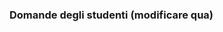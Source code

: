 <style>
  .md-typeset h1,
  .md-content__button {
    display: none;
  }
</style>

### Domande degli studenti (modificare qua)
